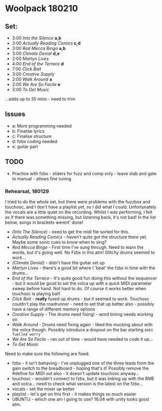 # Woolpack 180210

## Set: 

- 3:00 *Into the Silence* **a,b**
- 3:00 *Actually Reading Comics* **c,d**
- 3:00 *Red Mecca Bingo* **a,b**
- 3:00 *Climate Denial* **d,e**
- 2:00 *Martyn Lives* 
- 4:00 *End of the Terrace* **d**
- 7:00 *Click Bait* 
- 3:00 *Creative Supply* 
- 2:00 *Walk Around* **a**
- 2:00 *We Are So Facile* **e**
- 3:00 *To Get Music*


...adds up to 35 mins - need to trim

## Issues

- a: More programming needed
- b: Finalise lyrics
- c: Finalise structure
- d: fzbx coding needed
- e: guitar part 

## TODO

- Practice with fzbx - sliders for fuzz and comp only - leave stab and gate to manual - allows fine tuning

### Rehearsal, 180129

I tried to do the whole set, but there were problems with the fuzzbox and touchosc, and I don't have a playlist yet, so I did what I could. Unfortunately the vocals are a little quiet on the recording. Whilst I was performing, I felt as if there was something missing, but listening back, it's not bad! In the list below, songs in brackets werent' done!

- *(Into The Silence)* - need to get the midi file sorted for this.
- *Actually Reading Comics* - haven't quite got the structure there yet. Maybe some sonic cues to know when to sing?
- *Red Mecca Bingo* - First time I've sung through. Need to learn the words, but it's going well. No Fzbx in this atm! Glitchy drums seemed to work...
- *(Climate Denial)* - didn't have the guitar set up 
- *Martyn Lives* - there's a good bit where I 'beat' the fzbx in time with the drums...
- *End of the Terrace* - It's quite good fun doing this without the sequencer - but it would be good to set the volca up with a quick MIDI parameter sweep before hand. Not hard to do. Of course it works better when touchosc is playing ball!
- *Click Bait* - **really** fuxed up drums - but it seemed to work. Touchosc couldn't play the roadrunner - need to set that up better also - possibly have a range of different memory options
- *Creative Supply* - The drums need fixing! - word timing needs working on
- *Walk Around* - Drums need fixing again - liked the mucking about with the volca though. Possibly introduce a dropout on the bar starting `debt fuelled worry`
- *We Are So Facile* - ran out of time - would have needed to code it up...
- *To Get Music*


Need to make sure the following are fixed:

- fzbx - it isn't behaving - I've unplugged one of the three leads from the gain switch to the breadboard - hoping that's it! Possibly remove the #define for MIDI out also - it doesn't update touchosc anyway...
- touchosc - wouldn't connect to fzbx, but it was linking up with the BME and volca... need to check what version is the latest on the fzbx...
- vocals - set the mixer up better
- playlist - let's get on this first - it makes things so much easier
- UBUNTU - which one am I going to use? 16.04 with unity looks good atm. 

